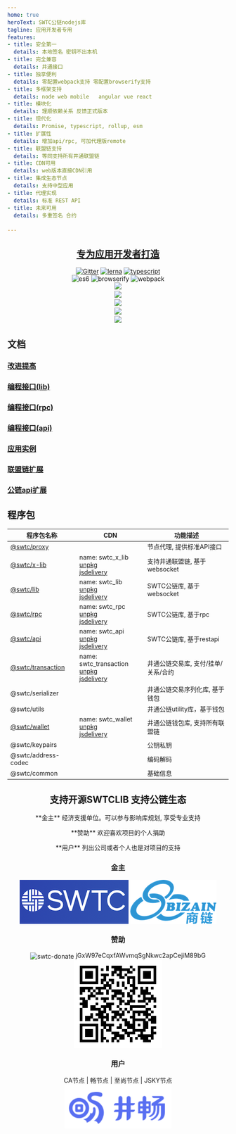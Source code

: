 ```yaml
---
home: true
heroText: SWTC公链nodejs库
tagline: 应用开发者专用
features:
- title: 安全第一
  details: 本地签名 密钥不出本机
- title: 完全兼容
  details: 井通接口
- title: 独享便利
  details: 零配置webpack支持 零配置browserify支持
- title: 多框架支持
  details: node web mobile   angular vue react
- title: 模块化
  details: 理顺依赖关系 反馈正式版本
- title: 现代化
  details: Promise, typescript, rollup, esm
- title: 扩展性
  details: 增加api/rpc, 可加代理版remote
- title: 联盟链支持
  details: 等同支持所有井通联盟链
- title: CDN可用
  details: web版本直接CDN引用
- title: 集成生态节点
  details: 支持中型应用
- title: 代理实现
  details: 标准 REST API
- title: 未来可用
  details: 多重签名 合约

---
```


<h2 align="center"><a href="https://swtcdoc.netlify.com">专为应用开发者打造</a></h2>

<p align="center">
	<a href="https://gitter.im/swtclib/community?utm_source=share-link&utm_medium=link&utm_campaign=share-link"><img alt="Gitter" src="https://img.shields.io/gitter/room/lospringliu/swtclib.svg" /></a>
	<a href="https://lerna.js.org/"><img src="https://img.shields.io/badge/maintained%20with-lerna-cc00ff.svg" alt="lerna" /></a>
	<a href="https://github.com/ellerbrock/typescript-badges/"><img src="https://badges.frapsoft.com/typescript/code/typescript.svg?v=101" alt="typescript" /></a>
	<br>
	<img src="https://img.shields.io/badge/ecmascript-6-green.svg" alt="es6" />
	<img src="https://img.shields.io/badge/browserify-ready-green.svg" alt="browserify" />
	<img src="https://img.shields.io/badge/webpack-ready-green.svg" alt="webpack" />
	<br>
	<a href="https://nodei.co/npm/@swtc/rpc/"><img src="https://nodei.co/npm/@swtc/rpc.png?compact=true" /></a>
	<br>
	<a href="https://nodei.co/npm/@swtc/lib/"><img src="https://nodei.co/npm/@swtc/lib.png?compact=true" /></a>
	<br>
	<a href="https://nodei.co/npm/@swtc/api/"><img src="https://nodei.co/npm/@swtc/api.png?compact=true" /></a>
	<br>
	<a href="https://nodei.co/npm/@swtc/transaction/"><img src="https://nodei.co/npm/@swtc/transaction.png?compact=true" /></a>
	<br>
	<a href="https://nodei.co/npm/@swtc/wallet/"><img src="https://nodei.co/npm/@swtc/wallet.png?compact=true" /></a>
</p>

<h2>文档</h2>

<h3><a href="docs/swtc/">改进提高</a></h3>
<h3><a href="docs/swtclib/">编程接口(lib)</a></h3>
<h3><a href="docs/swtcrpc/">编程接口(rpc)</a></h3>
<h3><a href="docs/api/">编程接口(api)</a></h3>
<h3><a href="docs/examples/">应用实例</a></h3>
<h3><a href="docs/swtcxlib/">联盟链扩展</a></h3>
<h3><a href="docs/swtcapi/">公链api扩展</a></h3>

<h2>程序包</h2>

|程序包名称|CDN|功能描述|
|----------|---|--------|
|[@swtc/proxy](docs/swtcproxy/)||节点代理, 提供标准API接口|
|[@swtc/x-lib](docs/swtcxlib/)|name: swtc_x_lib<br>[unpkg](https://unpkg.com/@swtc/x-lib)<br>[jsdelivery](https://cdn.jsdelivr.net/npm/@swtc/x-lib)|支持井通联盟链, 基于websocket|
|[@swtc/lib](docs/swtclib/)|name: swtc_lib<br>[unpkg](https://unpkg.com/@swtc/lib)<br>[jsdelivery](https://cdn.jsdelivr.net/npm/@swtc/lib)|SWTC公链库, 基于websocket|
|[@swtc/rpc](docs/swtcrpc/)|name: swtc_rpc<br>[unpkg](https://unpkg.com/@swtc/rpc)<br>[jsdelivery](https://cdn.jsdelivr.net/npm/@swtc/rpc)|SWTC公链库, 基于rpc|
|[@swtc/api](docs/swtcapi/)|name: swtc_api<br>[unpkg](https://unpkg.com/@swtc/api)<br>[jsdelivery](https://cdn.jsdelivr.net/npm/@swtc/api)|SWTC公链库, 基于restapi|
|[@swtc/transaction](docs/swtctx/)|name: swtc_transaction<br>[unpkg](https://unpkg.com/@swtc/transaction)<br>[jsdelivery](https://cdn.jsdelivr.net/npm/@swtc/transaction)|井通公链交易库, 支付/挂单/关系/合约|
|@swtc/serializer||井通公链交易序列化库, 基于钱包|
|@swtc/utils||井通公链utility库，基于钱包|
|[@swtc/wallet](docs/swtcwallet/)|name: swtc_wallet<br>[unpkg](https://unpkg.com/@swtc/wallet)<br>[jsdelivery](https://cdn.jsdelivr.net/npm/@swtc/wallet)|井通公链钱包库, 支持所有联盟链|
|@swtc/keypairs||公钥私钥|
|@swtc/address-codec||编码解码|
|@swtc/common||基础信息|

<h2 align="center">支持开源SWTCLIB 支持公链生态</h2>

<p align="center"> **金主** 经济支援单位。可以参与影响库规划, 享受专业支持</p>
<p align="center"> **赞助** 欢迎喜欢项目的个人捐助</p>
<p align="center"> **用户** 列出公司或者个人也是对项目的支持</p>

<a name="sponsors"></a>
<h3 align="center">
	金主
</h3>
<p align="center">
	<img align="center" src="./images/swtcfdt.png" alt="SWTC基金会" height="100" />
	<img align="center" src="./images/bizain.png" alt="商链" height="100" />
</p>

<a name="donate"></a>
<h3 align="center">
	赞助
</h3>
<p align="center">
	<img valign="middle" src="https://img.shields.io/badge/swtc-donate-blue.svg" alt="swtc-donate" /> jGxW97eCqxfAWvmqSgNkwc2apCejiM89bG
	<br><img align="center" src="./images/donate.png" alt="捐助" />
</p>

<a name="users"></a>
<h3 align="center">
	用户
</h3>
<p align="center">
	CA节点 | 畅节点 | 至尚节点 | JSKY节点 <br>
	<img align="center" src="./images/jccdex.png" alt="井畅" height="100" />
</p>

